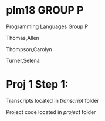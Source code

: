 # plm18 GROUP P
Programming Languages Group P

Thomas,Allen

Thompson,Carolyn

Turner,Selena

# Proj 1 Step 1:
Transcripts located in *transcript* folder

Project code located in *project* folder

